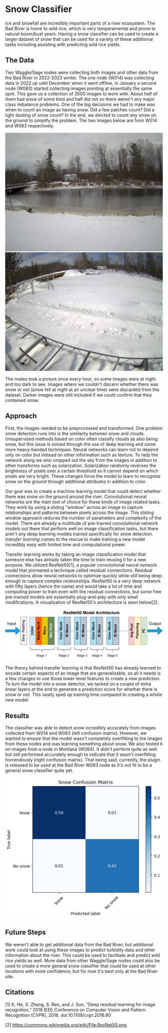 # Snow Classifier

Ice and snowfall are incredibly important parts of a river ecosystem. The Bad River is home to wild rice, which is very temperamental and prone to natural boom/bust years. Having a snow classifier can be used to create a larger dataset of snow that can be used for a variety of these additional tasks including assisting with predicting wild rice yields.

## The Data
Two Waggle/Sage nodes were collecting both images and other data from the Bad River in 2022-2023 winter. The one node (W014) was collecting data in 2022 up until December when it went offline, in January a second node (W083) started collecting images pointing at essentially the same spot. This gave us a collection of 3500 images to work with. About half of them had snow of some kind and half did not so there weren't any major class imbalance problems. One of the big decisions we had to make was when to count an image as having snow. Did a few patches count? Did a light dusting of snow count? In the end, we elected to count _any_ snow on the ground to simplify the problem. The two images below are from W014 and W083 respectively.

![](imgs/snow_W014.jpg) ![](imgs/snow_W083.jpg)

The nodes took a picture once every hour, so some images were at night and too dark to see. Images where we couldn't discern whether there was snow or not (snow fell at night at an unclear time) were discarded from the dataset. Darker images were still included if we could confirm that they contained snow.

## Approach

First, the images needed to be preprocessed and transformed. One problem snow detection runs into is the similarity between snow and clouds. Unsupervised methods based on color often classify clouds as also being snow, but this issue is solved through the use of deep learning and some more heavy-handed techniques. Neural networks can learn not to depend only on color but instead on other information such as texture. To help the network along we also cropped out the sky from the images in addition to other transforms such as solarization. Solarization randomly reverses the brightness of pixels over a certain threshold so it cannot depend on which pixels are very bright. These changes force the model to learn to recognize snow on the ground through additional attributes in addition to color.

Our goal was to create a machine learning model that could detect whether there was snow on the ground around the river. Convolutional neural networks are the main tool of choice for these kinds of image related tasks. They work by using a sliding "window" across an image to capture relationships and patterns between pixels across the image. This sliding window approach reduces the number of parameters and complexity of the model. There are already a multitude of pre-trained convolutional network models out there that perform well on image classification tasks, but there aren't any deep learning models trained specifically for snow detection. _transfer learning_ comes to the rescue to make training a new model incredibly easy with limited time and computational power.

Transfer learning works by taking an image classification model that someone else has already taken the time to train reusing it for a new purpose. We utilized ResNet50[1], a popular convolutional neural network model that pioneered a technique called residual connections. Residual connections allow neural networks to optimize quickly while still being deep enough to capture complex relationships. ResNet50 is a very deep network with fifty layers (hence the name) and would take a lot of time and computing power to train even with the residual connections, but some free pre-trained models are essentially plug-and-play with only small modifications. A visualization of ResNet50's architecture is seen below[2].

![ResNet50 Model (without additional layers)](imgs/snow_ResNet50.png)

The theory behind transfer learning is that ResNet50 has already learned to encode certain aspects of an image that are generalizable, so all it needs is a few changes to use those lower-level features to create a new prediction. To turn the model into a snow detector, we tacked on a couple of extra linear layers at the end to generate a prediction score for whether there is snow or not. This vastly sped up training time compared to creating a whole new model.

## Results
The classifier was able to detect snow incredibly accurately from images collected from W014 and W083 (left confusion matrix). However, we wanted to ensure that the model wasn't completely overfitting to the images from these nodes and was learning something about snow. We also tested it on images from a node in Montana (W084). It didn't perform quite as well but still performed accurately enough to indicate that it wasn't overfitting horrendously (right confusion matrix). That being said, currently, the plugin is released to be used at the Bad River W083 node as it's not fit to be a general snow classifier quite yet.

![](imgs/snow_badriver_confusion_matrix.png)

## Future Steps

We weren't able to get additional data from the Bad River, but additional work could look at using these images to predict turbidity data and other information about the river. This could be used to facilitate and predict wild rice yields as well. More data from other Waggle/Sage nodes could also be used to create a more general snow classifier that could be used at other locations with more confidence, but for now it's best only at the Bad River site.

## Citations
[1] K. He, X. Zhang, S. Ren, and J. Sun, “Deep residual learning for image recognition,” 2016 IEEE Conference on Computer Vision and Pattern Recognition (CVPR), 2016. doi:10.1109/cvpr.2016.90

[2] https://commons.wikimedia.org/wiki/File:ResNet50.png

